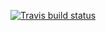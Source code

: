 [![Travis build status](https://travis-ci.org/binhfile/library.svg)](https://travis-ci.org/binhfile/library)
